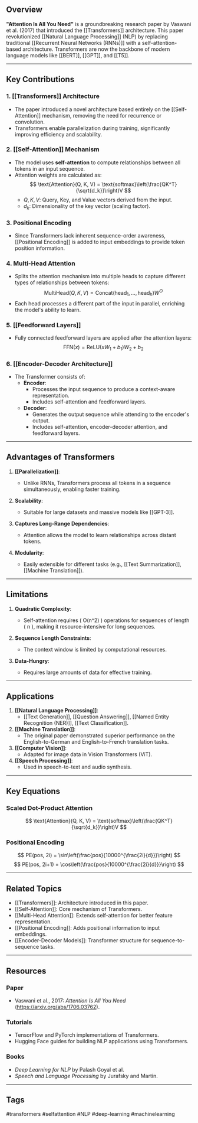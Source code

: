 ## Overview
**"Attention Is All You Need"** is a groundbreaking research paper by Vaswani et al. (2017) that introduced the [[Transformers]] architecture. This paper revolutionized [[Natural Language Processing]] (NLP) by replacing traditional [[Recurrent Neural Networks (RNNs)]] with a self-attention-based architecture. Transformers are now the backbone of modern language models like [[BERT]], [[GPT]], and [[T5]].

---

## Key Contributions

### 1. [[Transformers]] Architecture
- The paper introduced a novel architecture based entirely on the [[Self-Attention]] mechanism, removing the need for recurrence or convolution.
- Transformers enable parallelization during training, significantly improving efficiency and scalability.

### 2. [[Self-Attention]] Mechanism
- The model uses **self-attention** to compute relationships between all tokens in an input sequence.
- Attention weights are calculated as:
  $$
  \text{Attention}(Q, K, V) = \text{softmax}\left(\frac{QK^T}{\sqrt{d_k}}\right)V
  $$
  - $Q, K, V$: Query, Key, and Value vectors derived from the input.
  - $d_k$: Dimensionality of the key vector (scaling factor).

### 3. Positional Encoding
- Since Transformers lack inherent sequence-order awareness, [[Positional Encoding]] is added to input embeddings to provide token position information.

### 4. Multi-Head Attention
- Splits the attention mechanism into multiple heads to capture different types of relationships between tokens:
  $$
  \text{MultiHead}(Q, K, V) = \text{Concat}(\text{head}_1, \dots, \text{head}_h)W^O
  $$
- Each head processes a different part of the input in parallel, enriching the model's ability to learn.

### 5. [[Feedforward Layers]]
- Fully connected feedforward layers are applied after the attention layers:
$$
  \text{FFN}(x) = \text{ReLU}(xW_1 + b_1)W_2 + b_2
$$

### 6. [[Encoder-Decoder Architecture]]
- The Transformer consists of:
  - **Encoder**:
    - Processes the input sequence to produce a context-aware representation.
    - Includes self-attention and feedforward layers.
  - **Decoder**:
    - Generates the output sequence while attending to the encoder's output.
    - Includes self-attention, encoder-decoder attention, and feedforward layers.

---

## Advantages of Transformers

1. **[[Parallelization]]**:
   - Unlike RNNs, Transformers process all tokens in a sequence simultaneously, enabling faster training.

2. **Scalability**:
   - Suitable for large datasets and massive models like [[GPT-3]].

3. **Captures Long-Range Dependencies**:
   - Attention allows the model to learn relationships across distant tokens.

4. **Modularity**:
   - Easily extensible for different tasks (e.g., [[Text Summarization]], [[Machine Translation]]).

---

## Limitations

1. **Quadratic Complexity**:
   - Self-attention requires \( O(n^2) \) operations for sequences of length \( n \), making it resource-intensive for long sequences.

2. **Sequence Length Constraints**:
   - The context window is limited by computational resources.

3. **Data-Hungry**:
   - Requires large amounts of data for effective training.

---

## Applications

1. **[[Natural Language Processing]]**:
   - [[Text Generation]], [[Question Answering]], [[Named Entity Recognition (NER)]], [[Text Classification]].
2. **[[Machine Translation]]**:
   - The original paper demonstrated superior performance on the English-to-German and English-to-French translation tasks.
3. **[[Computer Vision]]**:
   - Adapted for image data in Vision Transformers (ViT).
4. **[[Speech Processing]]**:
   - Used in speech-to-text and audio synthesis.

---

## Key Equations

### Scaled Dot-Product Attention
$$
\text{Attention}(Q, K, V) = \text{softmax}\left(\frac{QK^T}{\sqrt{d_k}}\right)V
$$

### Positional Encoding
$$
PE(pos, 2i) = \sin\left(\frac{pos}{10000^{\frac{2i}{d}}}\right)
$$
$$
PE(pos, 2i+1) = \cos\left(\frac{pos}{10000^{\frac{2i}{d}}}\right)
$$

---

## Related Topics

- [[Transformers]]: Architecture introduced in this paper.
- [[Self-Attention]]: Core mechanism of Transformers.
- [[Multi-Head Attention]]: Extends self-attention for better feature representation.
- [[Positional Encoding]]: Adds positional information to input embeddings.
- [[Encoder-Decoder Models]]: Transformer structure for sequence-to-sequence tasks.

---

## Resources

### Paper
- Vaswani et al., 2017: *Attention Is All You Need* (https://arxiv.org/abs/1706.03762).

### Tutorials
- TensorFlow and PyTorch implementations of Transformers.
- Hugging Face guides for building NLP applications using Transformers.

### Books
- *Deep Learning for NLP* by Palash Goyal et al.
- *Speech and Language Processing* by Jurafsky and Martin.

---

## Tags
#transformers #selfattention #NLP #deep-learning #machinelearning